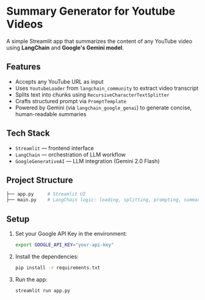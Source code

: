 # Summary Generator for Youtube Videos

A simple Streamlit app that summarizes the content of any YouTube video using **LangChain** and **Google's Gemini model**.

## Features

- Accepts any YouTube URL as input
- Uses `YoutubeLoader` from `langchain_community` to extract video transcript
- Splits text into chunks using `RecursiveCharacterTextSplitter`
- Crafts structured prompt via `PromptTemplate`
- Powered by Gemini (via `langchain_google_genai`) to generate concise, human-readable summaries

## Tech Stack

- `Streamlit` — frontend interface
- `LangChain` — orchestration of LLM workflow
- `GoogleGenerativeAI` — LLM integration (Gemini 2.0 Flash)

## Project Structure
```bash
├── app.py     # Streamlit UI
├── main.py    # LangChain logic: loading, splitting, prompting, summarizing
```

## Setup

1. Set your Google API Key in the environment:
   ```bash
   export GOOGLE_API_KEY="your-api-key"
   ```
2. Install the dependencies:
   ```bash
   pip install -r requirements.txt
   ```
3. Run the app:
   ```bash
   streamlit run app.py
   ```
